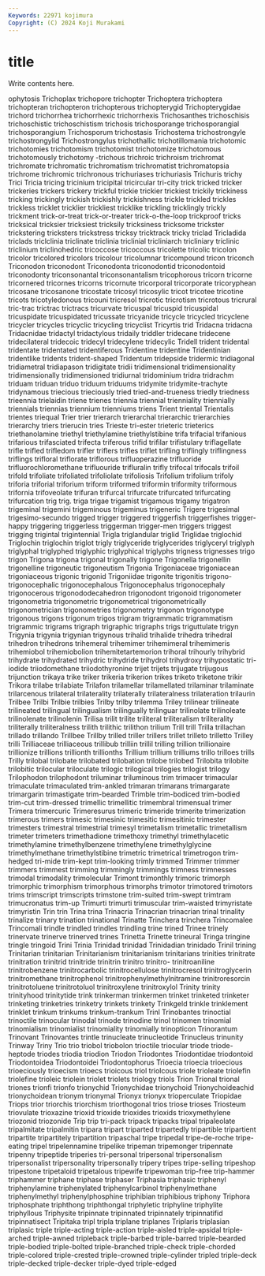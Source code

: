 ```yaml
---
Keywords: 22971 kojimura
Copyright: (C) 2024 Koji Murakami
---
```


# title

Write contents here.



ophytosis Trichoplax trichopore trichopter Trichoptera trichoptera trichopteran
trichopteron trichopterous trichopterygid Trichopterygidae trichord trichorrhea trichorrhexic trichorrhexis Trichosanthes trichoschisis
trichoschistic trichoschistism trichosis trichosporange trichosporangial trichosporangium Trichosporum trichostasis Trichostema trichostrongyle
trichostrongylid Trichostrongylus trichothallic trichotillomania trichotomic trichotomies trichotomism trichotomist trichotomize trichotomous
trichotomously trichotomy -trichous trichroic trichroism trichromat trichromate trichromatic trichromatism trichromatist
trichromatopsia trichrome trichromic trichronous trichuriases trichuriasis Trichuris trichy Trici Tricia
tricing tricinium tricipital tricircular tri-city trick tricked tricker trickeries trickers
trickery trickful trickie trickier trickiest trickily trickiness tricking trickingly trickish
trickishly trickishness trickle trickled trickles trickless tricklet tricklier trickliest tricklike
trickling tricklingly trickly trickment trick-or-treat trick-or-treater trick-o-the-loop trickproof tricks tricksical
tricksier tricksiest tricksily tricksiness tricksome trickster trickstering tricksters trickstress tricksy
tricktrack tricky triclad Tricladida triclads triclclinia triclinate triclinia triclinial tricliniarch
tricliniary triclinic triclinium triclinohedric tricoccose tricoccous tricolette tricolic tricolon tricolor
tricolored tricolors tricolour tricolumnar tricompound tricon triconch Triconodon triconodont Triconodonta
triconodontid triconodontoid triconodonty triconsonantal triconsonantalism tricophorous tricorn tricorne tricornered tricornes
tricorns tricornute tricorporal tricorporate tricoryphean tricosane tricosanone tricostate tricosyl tricosylic
tricot tricotee tricotine tricots tricotyledonous tricouni tricresol tricrotic tricrotism tricrotous
tricrural tric-trac trictrac trictracs tricurvate tricuspal tricuspid tricuspidal tricuspidate tricuspidated
tricussate tricyanide tricycle tricycled tricyclene tricycler tricycles tricyclic tricycling tricyclist
Tricyrtis trid Tridacna tridacna Tridacnidae tridactyl tridactylous tridaily triddler tridecane
tridecene tridecilateral tridecoic tridecyl tridecylene tridecylic Tridell trident tridental tridentate
tridentated tridentiferous Tridentine tridentine Tridentinian tridentlike tridents trident-shaped Tridentum tridepside
tridermic tridiagonal tridiametral tridiapason tridigitate tridii tridimensional tridimensionality tridimensionally tridimensioned
tridiurnal tridominium tridra tridrachm triduam triduan triduo triduum triduums tridymite
tridymite-trachyte tridynamous triecious trieciously tried tried-and-trueness triedly triedness trieennia trielaidin
triene trienes triennia triennial trienniality triennially triennials triennias triennium trienniums
triens Trient triental Trientalis trientes triequal Trier trier trierarch trierarchal
trierarchic trierarchies trierarchy triers trierucin tries Trieste tri-ester trieteric trieterics
triethanolamine triethyl triethylamine triethylstibine trifa trifacial trifanious trifarious trifasciated trifecta
triferous trifid trifilar trifistulary triflagellate trifle trifled trifledom trifler triflers
trifles triflet trifling triflingly triflingness triflings trifloral triflorate triflorous trifluoperazine
trifluoride trifluorochloromethane trifluouride trifluralin trifly trifocal trifocals trifoil trifold trifoliate
trifoliated trifoliolate trifoliosis Trifolium trifolium trifoly triforia triforial triforium triform
triformed triformin triformity triformous trifornia trifoveolate trifuran trifurcal trifurcate trifurcated
trifurcating trifurcation trig trig. triga trigae trigamist trigamous trigamy trigatron
trigeminal trigemini trigeminous trigeminus trigeneric Trigere trigesimal trigesimo-secundo trigged trigger
triggered triggerfish triggerfishes trigger-happy triggering triggerless triggerman trigger-men triggers triggest
trigging trigintal trigintennial Trigla triglandular triglid Triglidae triglochid Triglochin triglochin
triglot trigly triglyceride triglycerides triglyceryl triglyph triglyphal triglyphed triglyphic triglyphical
triglyphs trigness trignesses trigo trigon Trigona trigona trigonal trigonally trigone
Trigonella trigonellin trigonelline trigoneutic trigoneutism Trigonia Trigoniaceae trigoniacean trigoniaceous trigonic
trigonid Trigoniidae trigonite trigonitis trigono- trigonocephalic trigonocephalous Trigonocephalus trigonocephaly trigonocerous
trigonododecahedron trigonodont trigonoid trigonometer trigonometria trigonometric trigonometrical trigonometrically trigonometrician trigonometries
trigonometry trigonon trigonotype trigonous trigons trigonum trigos trigram trigrammatic trigrammatism
trigrammic trigrams trigraph trigraphic trigraphs trigs triguttulate trigyn Trigynia trigynia
trigynian trigynous trihalid trihalide trihedra trihedral trihedron trihedrons trihemeral trihemimer
trihemimeral trihemimeris trihemiobol trihemiobolion trihemitetartemorion trihoral trihourly trihybrid trihydrate trihydrated
trihydric trihydride trihydrol trihydroxy trihypostatic tri-iodide triiodomethane triiodothyronine trijet trijets
trijugate trijugous trijunction trikaya trike triker trikeria trikerion trikes triketo
triketone trikir Trikora trilabe trilabiate Trilafon trilamellar trilamellated trilaminar trilaminate
trilarcenous trilateral trilaterality trilaterally trilateralness trilateration trilaurin Trilbee Trilbi Trilbie
trilbies Trilby trilby trilemma Triley trilinear trilineate trilineated trilingual trilingualism
trilingually trilinguar trilinolate trilinoleate trilinolenate trilinolenin Trilisa trilit trilite triliteral
triliteralism triliterality triliterally triliteralness trilith trilithic trilithon trilium Trill trill
Trilla trillachan trillado trillando Trillbee Trillby trilled triller trillers trillet
trilleto trilletto Trilley trilli Trilliaceae trilliaceous trillibub trilliin trillil trilling
trillion trillionaire trillionize trillions trillionth trillionths Trillium trillium trilliums trillo
trilloes trills Trilly trilobal trilobate trilobated trilobation trilobe trilobed Trilobita
trilobite trilobitic trilocular triloculate trilogic trilogical trilogies trilogist trilogy Trilophodon
trilophodont triluminar triluminous trim trimacer trimacular trimaculate trimaculated trim-ankled trimaran
trimarans trimargarate trimargarin trimastigate trim-bearded Trimble trim-bodiced trim-bodied trim-cut trim-dressed
trimellic trimellitic trimembral trimensual trimer Trimera trimercuric Trimeresurus trimeric trimeride
trimerite trimerization trimerous trimers trimesic trimesinic trimesitic trimesitinic trimester trimesters
trimestral trimestrial trimesyl trimetalism trimetallic trimetallism trimeter trimeters trimethadione trimethoxy
trimethyl trimethylacetic trimethylamine trimethylbenzene trimethylene trimethylglycine trimethylmethane trimethylstibine trimetric trimetrical
trimetrogon trim-hedged tri-mide trim-kept trim-looking trimly trimmed Trimmer trimmer trimmers
trimmest trimming trimmingly trimmings trimness trimnesses trimodal trimodality trimolecular Trimont
trimonthly trimoric trimorph trimorphic trimorphism trimorphous trimorphs trimotor trimotored trimotors
trims trimscript trimscripts trimstone trim-suited trim-swept trimtram trimucronatus trim-up Trimurti
trimurti trimuscular trim-waisted trimyristate trimyristin Trin trin Trina trina Trinacria
Trinacrian trinacrian trinal trinality trinalize trinary trination trinational Trinatte Trinchera
trinchera Trincomalee Trincomali trindle trindled trindles trindling trine trined Trinee
trinely trinervate trinerve trinerved trines Trinetta Trinette trineural Tringa tringine
tringle tringoid Trini Trinia Trinidad trinidad Trinidadian trinidado Trinil trining
Trinitarian trinitarian Trinitarianism trinitarianism trinitarians trinities trinitrate trinitration trinitrid trinitride
trinitrin trinitro trinitro- trinitroaniline trinitrobenzene trinitrocarbolic trinitrocellulose trinitrocresol trinitroglycerin trinitromethane
trinitrophenol trinitrophenylmethylnitramine trinitroresorcin trinitrotoluene trinitrotoluol trinitroxylene trinitroxylol Trinity trinity trinityhood
trinitytide trink trinkerman trinkermen trinket trinketed trinketer trinketing trinketries trinketry
trinkets trinkety Trinkgeld trinkle trinklement trinklet trinkum trinkums trinkum-trankum Trinl
Trinobantes trinoctial trinoctile trinocular trinodal trinode trinodine trinol trinomen trinomial
trinomialism trinomialist trinomiality trinomially trinopticon Trinorantum Trinovant Trinovantes trintle trinucleate
trinucleotide Trinucleus trinunity Trinway Triny Trio trio triobol triobolon trioctile
triocular triode triode-heptode triodes triodia triodion Triodon Triodontes Triodontidae triodontoid
Triodontoidea Triodontoidei Triodontophorus Trioecia trioecia trioecious trioeciously trioecism trioecs trioicous
triol triolcous triole trioleate triolefin triolefine trioleic triolein triolet triolets
triology triols Trion Trional trional triones trionfi trionfo trionychid Trionychidae
trionychoid Trionychoideachid trionychoidean trionym trionymal Trionyx trionyx trioperculate Triopidae Triops
trior triorchis triorchism triorthogonal trios triose trioses Triosteum triovulate trioxazine
trioxid trioxide trioxides trioxids trioxymethylene triozonid triozonide Trip trip tri-pack
tripack tripacks tripal tripaleolate tripalmitate tripalmitin tripara tripart triparted tripartedly
tripartible tripartient tripartite tripartitely tripartition tripaschal tripe tripedal tripe-de-roche tripe-eating
tripel tripelennamine tripelike tripeman tripemonger tripennate tripenny tripeptide triperies tri-personal
tripersonal tripersonalism tripersonalist tripersonality tripersonally tripery tripes tripe-selling tripeshop tripestone
tripetaloid tripetalous tripewife tripewoman trip-free trip-hammer triphammer triphane triphase triphaser
Triphasia triphasic triphenyl triphenylamine triphenylated triphenylcarbinol triphenylmethane triphenylmethyl triphenylphosphine triphibian
triphibious triphony Triphora triphosphate triphthong triphthongal triphyletic triphyline triphylite triphyllous
Triphysite tripinnate tripinnated tripinnately tripinnatifid tripinnatisect Tripitaka tripl tripla triplane
triplanes Triplaris triplasian triplasic triple triple-acting triple-action triple-aisled triple-apsidal triple-arched
triple-awned tripleback triple-barbed triple-barred triple-bearded triple-bodied triple-bolted triple-branched triple-check triple-chorded
triple-colored triple-crested triple-crowned triple-cylinder tripled triple-deck triple-decked triple-decker triple-dyed triple-edged
